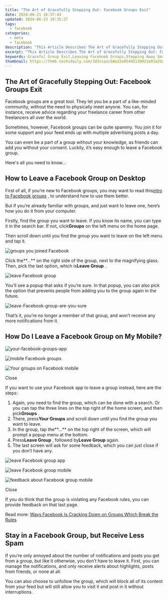 ```yaml
---
title: "The Art of Gracefully Stepping Out: Facebook Groups Exit"
date: 2024-06-21 16:37:44
updated: 2024-06-23 10:35:27
tags:
  - facebook
categories:
  - meta
  - facebook
description: "This Article Describes The Art of Gracefully Stepping Out: Facebook Groups Exit"
excerpt: "This Article Describes The Art of Gracefully Stepping Out: Facebook Groups Exit"
keywords: Graceful Group Exit,Leaving Facebook Groups,Stepping Away Smartly,Exiting Online Communities,Farewell to FB GGs,Withdrawing From Social Groups,Strategic Group Departure
thumbnail: https://thmb.techidaily.com/3d3cca1cb8e22e05445139021e91e25daa93afe1718351a0f0a580312ddf158d.jpg
---
```


## The Art of Gracefully Stepping Out: Facebook Groups Exit

 Facebook groups are a great tool. They let you be a part of a like-minded community, without the need to physically meet anyone. You can, for instance, receive advice regarding your freelance career from other freelancers all over the world.

 Sometimes, however, Facebook groups can be quite spammy. You join it for some support and your feed ends up with multiple advertising posts a day.

 You can even be a part of a group without your knowledge, as friends can add you without your consent. Luckily, it’s easy enough to leave a Facebook group.

Here's all you need to know...

## How to Leave a Facebook Group on Desktop

 First of all, if you’re new to Facebook groups, you may want to read this[intro to Facebook groups](https://www.makeuseof.com/tag/facebook-closed-secret-groups/) , to understand how to use them better.

 But if you’re already familiar with groups, and just want to leave one, here’s how you do it from your computer.

 Firstly, find the group you want to leave. If you know its name, you can type it in the search bar. If not, click**Groups** on the left menu on the home page.

 Then scroll down until you find the group you want to leave on the left menu and tap it.

![groups you joined Facebook](https://static1.makeuseofimages.com/wordpress/wp-content/uploads/2021/06/group-you-joined-facebook.png)

 Click the**…** on the right side of the group, next to the magnifying glass. Then, pick the last option, which is**Leave Group** .

![leave Facebook group](https://static1.makeuseofimages.com/wordpress/wp-content/uploads/2021/06/leave-Facebook-group.png)

 You’ll see a popup that asks if you’re sure. In that popup, you can also pick the option that prevents people from adding you to the group again in the future.

![leave-Facebook-group-are-you-sure](https://static1.makeuseofimages.com/wordpress/wp-content/uploads/2021/06/leave-Facebook-group-are-you-sure.png)

 That’s it, you’re no longer a member of that group, and won’t receive any more notifications from it.

## How Do I Leave a Facebook Group on My Mobile?

![your-facebook-groups-app](https://static1.makeuseofimages.com/wordpress/wp-content/uploads/2021/06/your-Facebook-groups-app.png)

![mobile Facebook groups](https://static1.makeuseofimages.com/wordpress/wp-content/uploads/2021/06/mobile-Facebook-groups.png)

![Your groups on Facebook mobile](https://static1.makeuseofimages.com/wordpress/wp-content/uploads/2021/06/Your-groups-on-Facebook-mobile.png)

Close

 If you want to use your Facebook app to leave a group instead, here are the steps:

1. Again, you need to find the group, which can be done with a search. Or you can tap the three lines on the top right of the home screen, and then pick**Groups** .
2. There, press**Your Groups** and scroll down until you find the group you want to leave.
3. In the group, tap the**…** on the top right of the screen, which will prompt a popup menu at the bottom.
4. Press**Leave Group** , followed by**Leave Group** again.
5. The last screen will ask for some feedback, which you can just close if you don’t have any.

![leave Facebook group app](https://static1.makeuseofimages.com/wordpress/wp-content/uploads/2021/06/leave-Facebook-group-app.png)

![leave Facebook group mobile](https://static1.makeuseofimages.com/wordpress/wp-content/uploads/2021/06/leave-Facebook-group-mobile.png)

![feedback about Facebook group mobile](https://static1.makeuseofimages.com/wordpress/wp-content/uploads/2021/06/feedback-about-Facebook-group-mobile.png)

Close

 If you do think that the group is violating any Facebook rules, you can provide feedback on that last page.

 Read more: [Ways Facebook Is Cracking Down on Groups Which Break the Rules](https://www.makeuseof.com/ways-facebook-cracking-down-on-groups-break-rules/)

## Stay in a Facebook Group, but Receive Less Spam

 If you’re only annoyed about the number of notifications and posts you get from a group, but like it otherwise, you don’t have to leave it. First, you can manage the notifications, and only receive alerts about highlights, posts from friends, or none at all.

 You can also choose to unfollow the group, which will block all of its content from your feed but will still allow you to visit it and post in it without interruptions.


<ins class="adsbygoogle"
     style="display:block"
     data-ad-format="autorelaxed"
     data-ad-client="ca-pub-7571918770474297"
     data-ad-slot="1223367746"></ins>



<ins class="adsbygoogle"
     style="display:block"
     data-ad-client="ca-pub-7571918770474297"
     data-ad-slot="8358498916"
     data-ad-format="auto"
     data-full-width-responsive="true"></ins>
